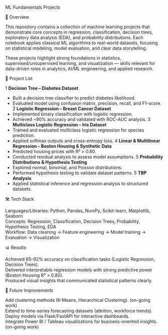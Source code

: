 ML Fundamentals Projects

📌 Overview

This repository contains a collection of machine learning projects that demonstrate core concepts in regression, classification, decision trees, exploratory data analysis (EDA), and probability distributions. Each notebook applies classical ML algorithms to real-world datasets, focusing on statistical modeling, model evaluation, and clear data storytelling.

These projects highlight strong foundations in statistics, supervised/unsupervised learning, and visualization — skills relevant for data-driven roles in analytics, AI/ML engineering, and applied research.

📂 Project List

1 **Decision Tree – Diabetes Dataset**<br />
  - Built a decision tree classifier to predict diabetes likelihood.<br />
  - Evaluated model using confusion matrix, precision, recall, and F1-score.
2 **Logistic Regression – Breast Cancer Dataset**<br />
  - Implemented binary classification with logistic regression.<br />
  - Achieved ~90% accuracy and validated with ROC-AUC analysis.
3 **Multiclass Logistic Regression – Iris Dataset**<br />
  - Trained and evaluated multiclass logistic regression for species prediction.<br />
  - Applied softmax outputs and cross-entropy loss.
4 **Linear & Multilinear Regression – Boston Housing & Synthetic Data**<br />
  - Predicted housing prices with R² > 0.80.<br />
  - Conducted residual analysis to assess model assumptions.
5 **Probability Distributions & Hypothesis Testing**<br />
  - Explored normal, binomial, and Poisson distributions.<br />
  - Performed hypothesis testing to validate dataset patterns.
5 **TBP Analysis**<br />
  - Applied statistical inference and regression analysis to structured datasets.<br />


🛠 Tech Stack

Languages/Libraries: Python, Pandas, NumPy, Scikit-learn, Matplotlib, Seaborn <br />
Concepts: Regression, Classification, Decision Trees, Probability, Hypothesis Testing, EDA  <br />
Workflow: Data cleaning → Feature engineering → Model training → Evaluation → Visualization <br /> 


📊 Results

Achieved 85–92% accuracy on classification tasks (Logistic Regression, Decision Trees).<br />
Delivered interpretable regression models with strong predictive power (Boston Housing R² > 0.80).<br />
Produced visual insights that communicated statistical patterns clearly.<br />


🚀 Future Improvements

Add clustering methods (K-Means, Hierarchical Clustering). (on-going work)<br />
Extend to time-series forecasting datasets (attrition, workforce trends).<br />
Deploy models via Flask/FastAPI for interactive dashboards.<br />
Integrate Power BI / Tableau visualizations for business-oriented insights. (on-going work)<br />

